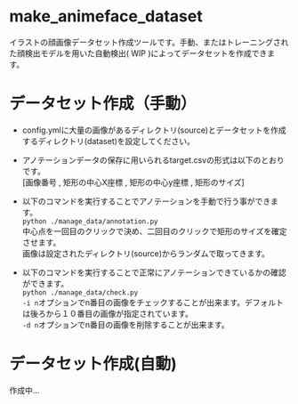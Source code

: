 # make_animeface_dataset
イラストの顔画像データセット作成ツールです。手動、またはトレーニングされた顔検出モデルを用いた自動検出( WIP )によってデータセットを作成できます。

# データセット作成（手動）
- config.ymlに大量の画像があるディレクトリ(source)とデータセットを作成するディレクトリ(dataset)を設定してください。

- アノテーションデータの保存に用いられるtarget.csvの形式は以下のとおりです。  
  [画像番号 , 矩形の中心X座標 , 矩形の中心y座標 , 矩形のサイズ]

- 以下のコマンドを実行することでアノテーションを手動で行う事ができます。   
`python ./manage_data/annotation.py`  
中心点を一回目のクリックで決め、二回目のクリックで矩形のサイズを確定させます。  
画像は設定されたディレクトリ(source)からランダムで取ってきます。

- 以下のコマンドを実行することで正常にアノテーションできているかの確認ができます。   
`python ./manage_data/check.py`  
`-i n`オプションでn番目の画像をチェックすることが出来ます。デフォルトは後ろから１０番目の画像が指定されています。  
`-d n`オプションでn番目の画像を削除することが出来ます。

# データセット作成(自動)
作成中...
  
